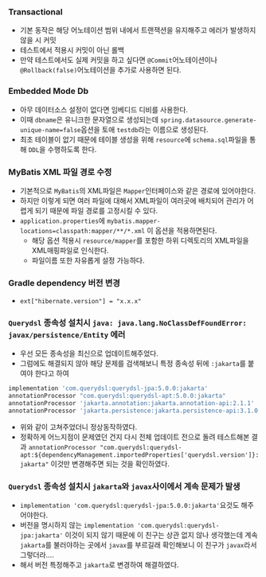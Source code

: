 ### Transactional
- 기본 동작은 해당 어노테이션 범위 내에서 트랜잭션을 유지해주고 에러가 발생하지 않을 시 커밋
- 테스트에서 적용시 커밋이 아닌 롤백
- 만약 테스트에서도 실제 커밋을 하고 싶다면 `@Commit`어노테이션이나 `@Rollback(false)`어노테이션을 추가로 사용하면 된다.

### Embedded Mode Db
- 아무 데이터소스 설정이 없다면 임베디드 디비를 사용한다.
- 이때 `dbname`은 유니크한 문자열으로 생성되는데 `spring.datasource.generate-unique-name=false`옵션을 토애 `testdb`라는 이름으로 생성된다.
- 최초 테이블이 없기 때문에 테이블 생성을 위해 `resource`에 `schema.sql`파일을 통해 `DDL`을 수행하도록 한다.

### MyBatis XML 파일 경로 수정
- 기본적으로 `MyBatis`의 XML파일은 `Mapper`인터페이스와 같은 경로에 있어야한다.
- 하지만 이렇게 되면 여러 파일에 대해서 XML파일이 여러곳에 배치되어 관리가 어렵게 되기 때문에 파일 경로를 고정시킬 수 있다.
- `application.properties`에 `mybatis.mapper-locations=classpath:mapper/**/*.xml` 이 옵션을 적용하면된다.
  - 해당 옵션 적용시 `resource/mapper`를 포함한 하위 디렉토리의 XML파일을 XML매핑파일로 인식한다.
  - 파일이름 또한 자유롭게 설정 가능하다.

### Gradle dependency 버전 변경
- `ext["hibernate.version"] = "x.x.x"`

### `Querydsl` 종속성 설치시 `java: java.lang.NoClassDefFoundError: javax/persistence/Entity` 에러
- 우선 모든 종속성을 최신으로 업데이트해주었다.
- 그럼에도 해결되지 않아 해당 문제를 검색해보니 특정 종속성 뒤에 `:jakarta`를 붙여야 한다고 하여
```Groovy
implementation 'com.querydsl:querydsl-jpa:5.0.0:jakarta'
annotationProcessor "com.querydsl:querydsl-apt:5.0.0:jakarta"
annotationProcessor 'jakarta.annotation:jakarta.annotation-api:2.1.1'
annotationProcessor 'jakarta.persistence:jakarta.persistence-api:3.1.0'
```
- 위와 같이 고쳐주었더니 정상동작하였다.
- 정확하게 어느지점이 문제였던 건지 다시 전체 업데이트 전으로 돌려 테스트해본 결과 `annotationProcessor "com.querydsl:querydsl-apt:${dependencyManagement.importedProperties['querydsl.version']}:jakarta"` 이것만 변경해주면 되는 것을 확인하였다.

### `Querydsl` 종속성 설치시 `jakarta`와 `javax`사이에서 계속 문제가 발생
- `implementation 'com.querydsl:querydsl-jpa:5.0.0:jakarta'`요것도 해주어야한다.
- 버전을 명시하지 않는 `implementation 'com.querydsl:querydsl-jpa:jakarta'` 이것이 되지 않기 때문에 이 친구는 상관 없지 않나 생각했는데 계속 `jakarta`를 불러야하는 곳에서 `javax`를 부르길래 확인해보니 이 친구가 `javax`라서 그렇더라....
- 해서 버전 특정해주고 `jakarta`로 변경하여 해결하였다.
